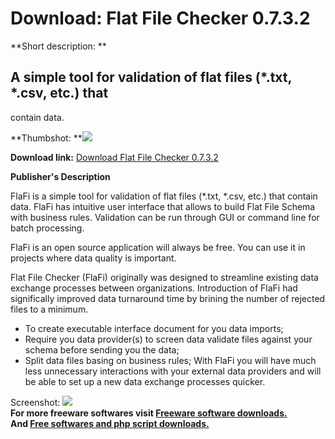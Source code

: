 # Download: Flat File Checker 0.7.3.2

**Short description: **

## A simple tool for validation of flat files (*.txt, *.csv, etc.) that
contain data.

  
**Thumbshot: **![](http://www.freewarefiles.com/screenshot/flatfilechecker_md.gif)   
  
**Download link:** [Download Flat File Checker 0.7.3.2](http://freesoftwares.boysofts.com/Flat-File-Checker_program_50243.html)  
  

**Publisher's Description**  
  

FlaFi is a simple tool for validation of flat files (*.txt, *.csv, etc.) that
contain data. FlaFi has intuitive user interface that allows to build Flat
File Schema with business rules. Validation can be run through GUI or command
line for batch processing.

FlaFi is an open source application will always be free. You can use it in
projects where data quality is important.

Flat File Checker (FlaFi) originally was designed to streamline existing data
exchange processes between organizations. Introduction of FlaFi had
significally improved data turnaround time by brining the number of rejected
files to a minimum.

  * To create executable interface document for you data imports; 
  * Require you data provider(s) to screen data validate files against your schema before sending you the data; 
  * Split data files basing on business rules; 
With FlaFi you will have much less unnecessary interactions with your external
data providers and will be able to set up a new data exchange processes
quicker.

  
  
Screenshot: ![](http://www.freewarefiles.com/screenshot/flatfilechecker.gif)  
**For more freeware softwares visit [Freeware software downloads.](http://freesoftwares.boysofts.com/)**   
**And [Free softwares and php script downloads.](http://www.boysofts.com/)**

